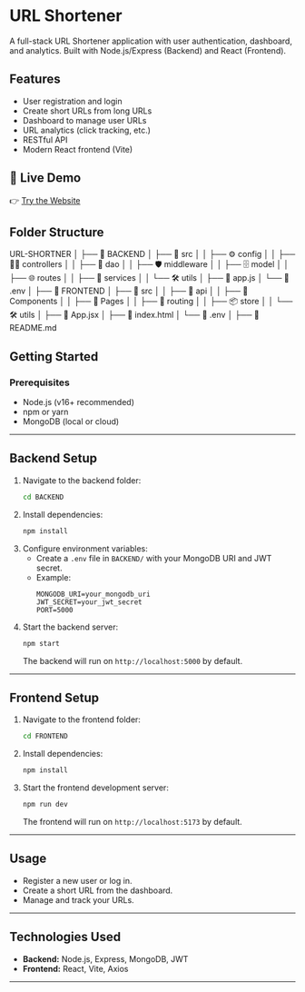 # URL Shortener

A full-stack URL Shortener application with user authentication, dashboard, and analytics. Built with Node.js/Express (Backend) and React (Frontend).

## Features
- User registration and login
- Create short URLs from long URLs
- Dashboard to manage user URLs
- URL analytics (click tracking, etc.)
- RESTful API
- Modern React frontend (Vite)

## 🚀 Live Demo
👉 [Try the Website](https://url-shortner-ochre-phi.vercel.app/)   

## Folder Structure
URL-SHORTNER
│
├── 📂 BACKEND
│   ├── 📂 src
│   │   ├── ⚙️ config
│   │   ├── 🧑‍💻 controllers
│   │   ├── 💾 dao
│   │   ├── 🛡️ middleware
│   │   ├── 🗄️ model
│   │   ├── 🌐 routes
│   │   ├── 🔧 services
│   │   └── 🛠️ utils
│   ├── 📄 app.js
│   └── 📄 .env
│
├── 📂 FRONTEND
│   ├── 📂 src
│   │   ├── 🔗 api
│   │   ├── 🎨 Components
│   │   ├── 📑 Pages
│   │   ├── 🧭 routing
│   │   ├── 📦 store
│   │   └── 🛠️ utils
│   ├── 📄 App.jsx
│   ├── 📄 index.html
│   └── 📄 .env
│
├── 📄 README.md


## Getting Started

### Prerequisites
- Node.js (v16+ recommended)
- npm or yarn
- MongoDB (local or cloud)

---

## Backend Setup

1. Navigate to the backend folder:
   ```sh
   cd BACKEND
   ```
2. Install dependencies:
   ```sh
   npm install
   ```
3. Configure environment variables:
   - Create a `.env` file in `BACKEND/` with your MongoDB URI and JWT secret.
   - Example:
     ```env
     MONGODB_URI=your_mongodb_uri
     JWT_SECRET=your_jwt_secret
     PORT=5000
     ```
4. Start the backend server:
   ```sh
   npm start
   ```
   The backend will run on `http://localhost:5000` by default.

---

## Frontend Setup

1. Navigate to the frontend folder:
   ```sh
   cd FRONTEND
   ```
2. Install dependencies:
   ```sh
   npm install
   ```
3. Start the frontend development server:
   ```sh
   npm run dev
   ```
   The frontend will run on `http://localhost:5173` by default.

---

## Usage
- Register a new user or log in.
- Create a short URL from the dashboard.
- Manage and track your URLs.

---

## Technologies Used
- **Backend:** Node.js, Express, MongoDB, JWT
- **Frontend:** React, Vite, Axios

---




